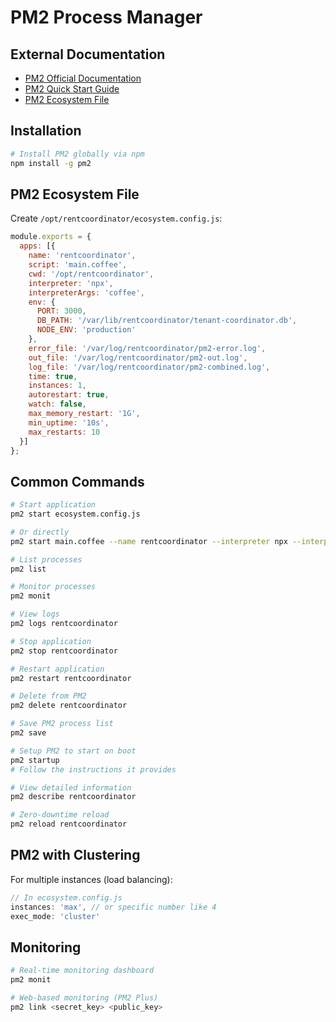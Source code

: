 # PM2 Process Manager

## External Documentation

- [PM2 Official Documentation](https://pm2.keymetrics.io/docs/)
- [PM2 Quick Start Guide](https://pm2.keymetrics.io/docs/usage/quick-start/)
- [PM2 Ecosystem File](https://pm2.keymetrics.io/docs/usage/application-declaration/)

## Installation

```bash
# Install PM2 globally via npm
npm install -g pm2
```

## PM2 Ecosystem File

Create `/opt/rentcoordinator/ecosystem.config.js`:

```javascript
module.exports = {
  apps: [{
    name: 'rentcoordinator',
    script: 'main.coffee',
    cwd: '/opt/rentcoordinator',
    interpreter: 'npx',
    interpreterArgs: 'coffee',
    env: {
      PORT: 3000,
      DB_PATH: '/var/lib/rentcoordinator/tenant-coordinator.db',
      NODE_ENV: 'production'
    },
    error_file: '/var/log/rentcoordinator/pm2-error.log',
    out_file: '/var/log/rentcoordinator/pm2-out.log',
    log_file: '/var/log/rentcoordinator/pm2-combined.log',
    time: true,
    instances: 1,
    autorestart: true,
    watch: false,
    max_memory_restart: '1G',
    min_uptime: '10s',
    max_restarts: 10
  }]
};
```

## Common Commands

```bash
# Start application
pm2 start ecosystem.config.js

# Or directly
pm2 start main.coffee --name rentcoordinator --interpreter npx --interpreter-args coffee

# List processes
pm2 list

# Monitor processes
pm2 monit

# View logs
pm2 logs rentcoordinator

# Stop application
pm2 stop rentcoordinator

# Restart application
pm2 restart rentcoordinator

# Delete from PM2
pm2 delete rentcoordinator

# Save PM2 process list
pm2 save

# Setup PM2 to start on boot
pm2 startup
# Follow the instructions it provides

# View detailed information
pm2 describe rentcoordinator

# Zero-downtime reload
pm2 reload rentcoordinator
```

## PM2 with Clustering

For multiple instances (load balancing):

```javascript
// In ecosystem.config.js
instances: 'max', // or specific number like 4
exec_mode: 'cluster'
```

## Monitoring

```bash
# Real-time monitoring dashboard
pm2 monit

# Web-based monitoring (PM2 Plus)
pm2 link <secret_key> <public_key>
```